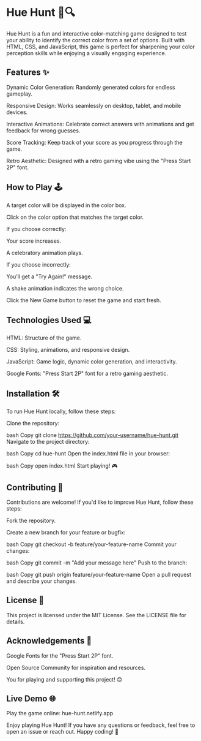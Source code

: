 # Hue Hunt 🎨🔍
Hue Hunt is a fun and interactive color-matching game designed to test your ability to identify the correct color from a set of options. Built with HTML, CSS, and JavaScript, this game is perfect for sharpening your color perception skills while enjoying a visually engaging experience.

## Features ✨
Dynamic Color Generation: Randomly generated colors for endless gameplay.

Responsive Design: Works seamlessly on desktop, tablet, and mobile devices.

Interactive Animations: Celebrate correct answers with animations and get feedback for wrong guesses.

Score Tracking: Keep track of your score as you progress through the game.

Retro Aesthetic: Designed with a retro gaming vibe using the "Press Start 2P" font.

## How to Play 🕹️
A target color will be displayed in the color box.

Click on the color option that matches the target color.

If you choose correctly:

Your score increases.

A celebratory animation plays.

If you choose incorrectly:

You’ll get a "Try Again!" message.

A shake animation indicates the wrong choice.

Click the New Game button to reset the game and start fresh.

## Technologies Used 💻
HTML: Structure of the game.

CSS: Styling, animations, and responsive design.

JavaScript: Game logic, dynamic color generation, and interactivity.

Google Fonts: "Press Start 2P" font for a retro gaming aesthetic.

## Installation 🛠️
To run Hue Hunt locally, follow these steps:

Clone the repository:

bash
Copy
git clone https://github.com/your-username/hue-hunt.git
Navigate to the project directory:

bash
Copy
cd hue-hunt
Open the index.html file in your browser:

bash
Copy
open index.html
Start playing! 🎮

## Contributing 🤝
Contributions are welcome! If you'd like to improve Hue Hunt, follow these steps:

Fork the repository.

Create a new branch for your feature or bugfix:

bash
Copy
git checkout -b feature/your-feature-name
Commit your changes:

bash
Copy
git commit -m "Add your message here"
Push to the branch:

bash
Copy
git push origin feature/your-feature-name
Open a pull request and describe your changes.

## License 📄
This project is licensed under the MIT License. See the LICENSE file for details.

## Acknowledgements 🙏
Google Fonts for the "Press Start 2P" font.

Open Source Community for inspiration and resources.

You for playing and supporting this project! 😊

## Live Demo 🌐
Play the game online: hue-hunt.netlify.app

Enjoy playing Hue Hunt! If you have any questions or feedback, feel free to open an issue or reach out. Happy coding! 🚀
